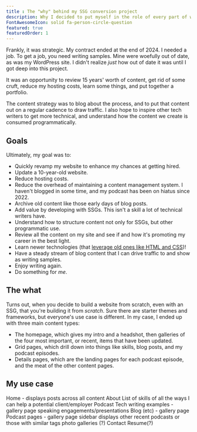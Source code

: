 ```yaml
---
title : The "why" behind my SSG conversion project
description: Why I decided to put myself in the role of every part of web development to update my personal website.
FontAwesomeIcon: solid fa-person-circle-question
featured: true
featuredOrder: 1
---
```


Frankly, it was strategic. My contract ended at the end of 2024. I needed a job. To get a job, you need writing samples. Mine were woefully out of date, as was my WordPress site. I didn't realize *just* how out of date it was until I got deep into this project.

It was an opportunity to review 15 years' worth of content, get rid of some cruft, reduce my hosting costs, learn some things, and put together a portfolio.

The content strategy was to blog about the process, and to put that content out on a regular cadence to draw traffic. I also hope to inspire other tech writers to get more technical, and understand how the content we create is consumed programmatically.

## Goals

Ultimately, my goal was to:

- Quickly revamp my website to enhance my chances at getting hired.
- Update a 10-year-old website.
- Reduce hosting costs.
- Reduce the overhead of maintaining a content management system. I haven't blogged in some time, and my podcast has been on hiatus since 2022.
- Archive old content like those early days of blog posts.
- Add value by developing with SSGs. This isn't a skill a lot of technical writers have.
- Understand how to structure content not only for SSGs, but other programmatic use.
- Review all the content on my site and see if and how it's promoting my career in the best light.
- Learn newer technologies (that [leverage old ones like HTML and CSS](../creating-templates))!
- Have a steady stream of blog content that I can drive traffic to and show as writing samples.
- Enjoy writing again.
- Do something for *me*.

## The what

Turns out, when you decide to build a website from scratch, even with an SSG, that you're building it from *scratch*. Sure there are starter themes and frameworks, but everyone's use case is different. In my case, I ended up with three main content types:

- The homepage, which gives my intro and a headshot, then galleries of the four most important, or recent, items that have been updated.
- Grid pages, which drill down into things like skills, blog posts, and my podcast episodes.
- Details pages, which are the landing pages for each podcast episode, and the meat of the other content pages.


## My use case

Home - displays posts across all content
About
List of skills of all the ways I can help a potential client/employer
Podcast
Tech writing examples - gallery page
speaking engagements/presentations
Blog (etc) - gallery page
Podcast pages  - gallery page
sidebar displays other recent podcasts or those with similar tags
photo galleries (?)
Contact
Resume(?)